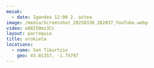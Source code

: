 ```yaml
---
mezak:
  - date: Igandea 12:00 2. astea
image: /media/Screenshot_20250330_202037_YouTube.webp
video: e88I50mz3Cc
layout: parroquia
title: orokieta
locations:
  - name: San Tiburtzio
    geo: 43.01357, -1.75797
---
```

